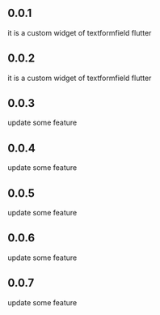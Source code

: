 ## 0.0.1

it is a custom widget of textformfield flutter

## 0.0.2
it is a custom widget of textformfield flutter
## 0.0.3
update some feature
## 0.0.4
update some feature
## 0.0.5
update some feature
## 0.0.6
update some feature
## 0.0.7
update some feature